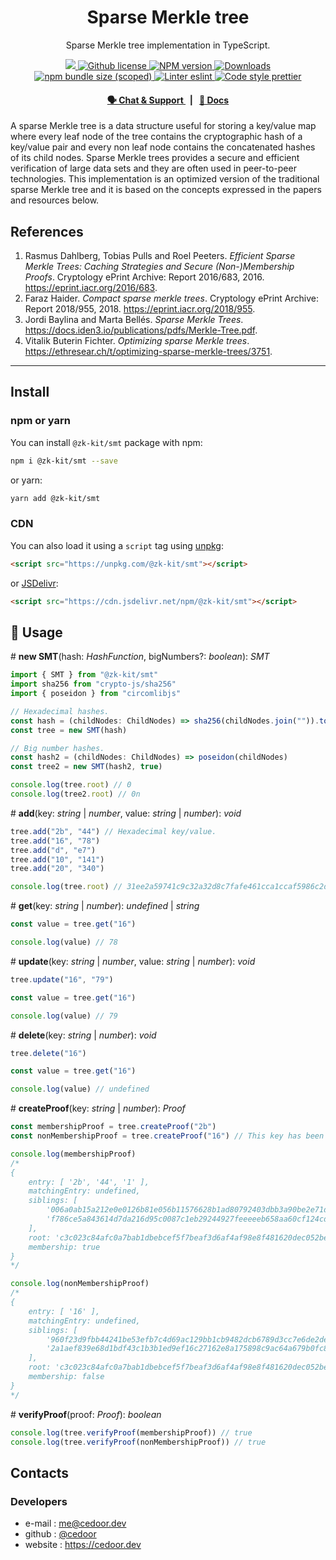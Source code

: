 <p align="center">
    <h1 align="center">
        Sparse Merkle tree
    </h1>
    <p align="center">Sparse Merkle tree implementation in TypeScript.</p>
</p>

<p align="center">
    <a href="https://github.com/privacy-scaling-explorations/zk-kit">
        <img src="https://img.shields.io/badge/project-zk--kit-blue.svg?style=flat-square">
    </a>
    <a href="https://github.com/privacy-scaling-explorations/zk-kit/blob/main/LICENSE">
        <img alt="Github license" src="https://img.shields.io/github/license/privacy-scaling-explorations/zk-kit.svg?style=flat-square">
    </a>
    <a href="https://www.npmjs.com/package/@zk-kit/smt">
        <img alt="NPM version" src="https://img.shields.io/npm/v/@zk-kit/smt?style=flat-square" />
    </a>
    <a href="https://npmjs.org/package/@zk-kit/smt">
        <img alt="Downloads" src="https://img.shields.io/npm/dm/@zk-kit/smt.svg?style=flat-square" />
    </a>
    <a href="https://bundlephobia.com/package/@zk-kit/smt">
        <img alt="npm bundle size (scoped)" src="https://img.shields.io/bundlephobia/minzip/@zk-kit/smt" />
    </a>
    <a href="https://eslint.org/">
        <img alt="Linter eslint" src="https://img.shields.io/badge/linter-eslint-8080f2?style=flat-square&logo=eslint" />
    </a>
    <a href="https://prettier.io/">
        <img alt="Code style prettier" src="https://img.shields.io/badge/code%20style-prettier-f8bc45?style=flat-square&logo=prettier" />
    </a>
</p>

<div align="center">
    <h4>
        <a href="https://appliedzkp.org/discord">
            🗣️ Chat &amp; Support
        </a>
        <span>&nbsp;&nbsp;|&nbsp;&nbsp;</span>
        <a href="https://zkkit.pse.dev/modules/_zk_kit_smt.html">
            📘 Docs
        </a>
    </h4>
</div>

A sparse Merkle tree is a data structure useful for storing a key/value map where every leaf node of the tree contains the cryptographic hash of a key/value pair and every non leaf node contains the concatenated hashes of its child nodes. Sparse Merkle trees provides a secure and efficient verification of large data sets and they are often used in peer-to-peer technologies. This implementation is an optimized version of the traditional sparse Merkle tree and it is based on the concepts expressed in the papers and resources below.

## References

1. Rasmus Dahlberg, Tobias Pulls and Roel Peeters. _Efficient Sparse Merkle Trees: Caching Strategies and Secure (Non-)Membership Proofs_. Cryptology ePrint Archive: Report 2016/683, 2016. https://eprint.iacr.org/2016/683.
2. Faraz Haider. _Compact sparse merkle trees_. Cryptology ePrint Archive: Report 2018/955, 2018. https://eprint.iacr.org/2018/955.
3. Jordi Baylina and Marta Bellés. _Sparse Merkle Trees_. https://docs.iden3.io/publications/pdfs/Merkle-Tree.pdf.
4. Vitalik Buterin Fichter. _Optimizing sparse Merkle trees_. https://ethresear.ch/t/optimizing-sparse-merkle-trees/3751.

---

## Install

### npm or yarn

You can install `@zk-kit/smt` package with npm:

```bash
npm i @zk-kit/smt --save
```

or yarn:

```bash
yarn add @zk-kit/smt
```

### CDN

You can also load it using a `script` tag using [unpkg](https://unpkg.com/):

```html
<script src="https://unpkg.com/@zk-kit/smt"></script>
```

or [JSDelivr](https://www.jsdelivr.com/):

```html
<script src="https://cdn.jsdelivr.net/npm/@zk-kit/smt"></script>
```

## 📜 Usage

\# **new SMT**(hash: _HashFunction_, bigNumbers?: _boolean_): _SMT_

```typescript
import { SMT } from "@zk-kit/smt"
import sha256 from "crypto-js/sha256"
import { poseidon } from "circomlibjs"

// Hexadecimal hashes.
const hash = (childNodes: ChildNodes) => sha256(childNodes.join("")).toString()
const tree = new SMT(hash)

// Big number hashes.
const hash2 = (childNodes: ChildNodes) => poseidon(childNodes)
const tree2 = new SMT(hash2, true)

console.log(tree.root) // 0
console.log(tree2.root) // 0n
```

\# **add**(key: _string_ | _number_, value: _string_ | _number_): _void_

```typescript
tree.add("2b", "44") // Hexadecimal key/value.
tree.add("16", "78")
tree.add("d", "e7")
tree.add("10", "141")
tree.add("20", "340")

console.log(tree.root) // 31ee2a59741c9c32a32d8c7fafe461cca1ccaf5986c2d592586e3e6482a48645
```

\# **get**(key: _string_ | _number_): _undefined_ | _string_

```typescript
const value = tree.get("16")

console.log(value) // 78
```

\# **update**(key: _string_ | _number_, value: _string_ | _number_): _void_

```typescript
tree.update("16", "79")

const value = tree.get("16")

console.log(value) // 79
```

\# **delete**(key: _string_ | _number_): _void_

```typescript
tree.delete("16")

const value = tree.get("16")

console.log(value) // undefined
```

\# **createProof**(key: _string_ | _number_): _Proof_

```typescript
const membershipProof = tree.createProof("2b")
const nonMembershipProof = tree.createProof("16") // This key has been deleted.

console.log(membershipProof)
/*
{
    entry: [ '2b', '44', '1' ],
    matchingEntry: undefined,
    siblings: [
        '006a0ab15a212e0e0126b81e056b11576628b1ad80792403dbb3a90be2e71d64',
        'f786ce5a843614d7da216d95c0087c1eb29244927feeeeeb658aa60cf124cd5e'
    ],
    root: 'c3c023c84afc0a7bab1dbebcef5f7beaf3d6af4af98e8f481620dec052be7d0d',
    membership: true
}
*/

console.log(nonMembershipProof)
/*
{
    entry: [ '16' ],
    matchingEntry: undefined,
    siblings: [
        '960f23d9fbb44241be53efb7c4d69ac129bb1cb9482dcb6789d3cc7e6de2de2b',
        '2a1aef839e68d1bdf43c1b3b1ed9ef16c27162e8a175898c9ac64a679b0fc825'
    ],
    root: 'c3c023c84afc0a7bab1dbebcef5f7beaf3d6af4af98e8f481620dec052be7d0d',
    membership: false
}
*/
```

\# **verifyProof**(proof: _Proof_): _boolean_

```typescript
console.log(tree.verifyProof(membershipProof)) // true
console.log(tree.verifyProof(nonMembershipProof)) // true
```

## Contacts

### Developers

-   e-mail : me@cedoor.dev
-   github : [@cedoor](https://github.com/cedoor)
-   website : https://cedoor.dev
